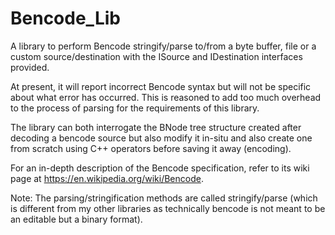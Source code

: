 # Bencode_Lib

A library to perform Bencode stringify/parse to/from
a byte buffer, file or a custom source/destination with the
ISource and IDestination interfaces provided. 

At present, it will report incorrect Bencode syntax but will not be
specific about what error has occurred. This is reasoned to add too 
much overhead to the process of parsing for the requirements of this 
library. 

The library can both interrogate the BNode tree structure created after
decoding a bencode source but also modify it in-situ and also create one
from scratch using C++ operators before saving it away (encoding).

For an in-depth description of the Bencode specification, refer 
to its wiki page at https://en.wikipedia.org/wiki/Bencode.

Note: The parsing/stringification methods are called stringify/parse (which
is different from my other libraries as technically bencode is not meant to be
an editable but a binary format).